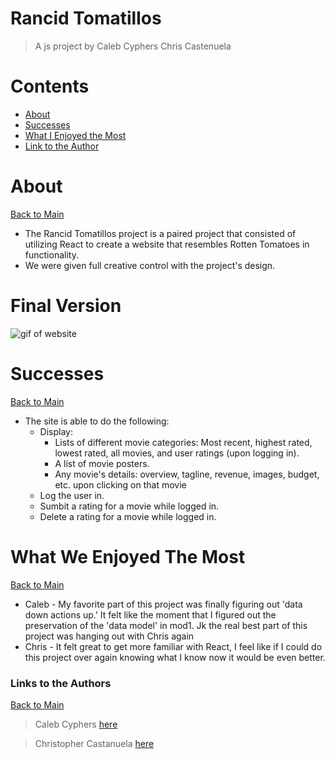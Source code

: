 <a name="mainContents"></a>
# Rancid Tomatillos
> A js project by Caleb Cyphers Chris Castenuela

# Contents 

* [About](#about)
* [Successes](#successes)
* [What I Enjoyed the Most](#wwetm)
* [Link to the Author](#ltta)

# About 

<a name="about"></a>

[Back to Main](#mainContents)
<ul>
    <li>The Rancid Tomatillos project is a paired project that consisted of utilizing React to create a website that resembles Rotten Tomatoes in functionality.</li>
    <li>We were given full creative control with the project's design.</li>
</ul>

# Final Version
![gif of website](https://user-images.githubusercontent.com/62910433/96667368-32f41f80-1316-11eb-9a13-2e7dac9b6f75.gif)
# Successes

<a name="successes"></a>

[Back to Main](#mainContents)
<ul>
    <li>The site is able to do the following:
        <ul>
            <li>Display: 
                <ul>
                    <li>Lists of different movie categories: Most recent, highest rated, lowest rated, all movies, and user ratings (upon logging in).</li>
                    <li>A list of movie posters.</li>
                    <li>Any movie's details: overview, tagline, revenue, images, budget, etc. upon clicking on that movie</li>
                </ul>
            <li>Log the user in.</li>
            <li>Sumbit a rating for a movie while logged in.</li>
            <li>Delete a rating for a movie while logged in.</li>
        </ul>
</ul>

# What We Enjoyed The Most

<a name="wwetm"></a>

[Back to Main](#mainContents)
<ul>
    <li>Caleb - My favorite part of this project was finally figuring out 'data down actions up.' It felt like the moment that I figured out the preservation of the 'data model' in mod1. Jk the real best part of this project was hanging out with Chris again
    <li>Chris - It felt great to get more familiar with React, I feel like if I could do this project over again knowing what I know now it would be even better.
</ul>

### Links to the Authors

<a name="ltta"></a>

[Back to Main](#mainContents)

> Caleb Cyphers [here](https://github.com/CalebCyphers?tab=repositories)

> Christopher Castanuela [here](https://github.com/Chriscastanuela?tab=repositories)
